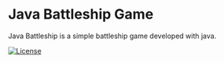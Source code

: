 # Java Battleship Game
Java Battleship is a simple battleship game developed with java.

[![License](http://img.shields.io/:license-mit-blue.svg?style=flat-square)](http://badges.mit-license.org)
